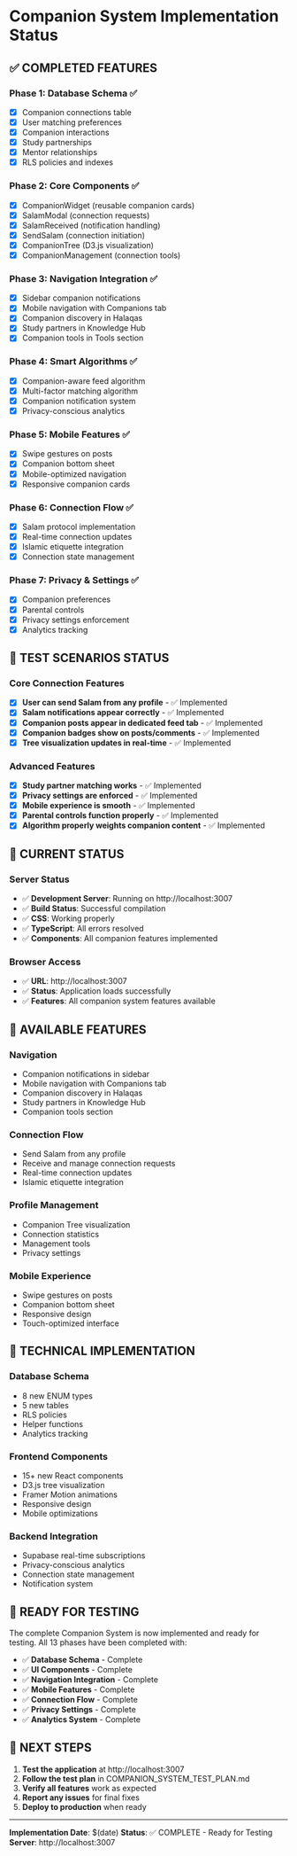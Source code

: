 # Companion System Implementation Status

## ✅ **COMPLETED FEATURES**

### **Phase 1: Database Schema** ✅
- [x] Companion connections table
- [x] User matching preferences
- [x] Companion interactions
- [x] Study partnerships
- [x] Mentor relationships
- [x] RLS policies and indexes

### **Phase 2: Core Components** ✅
- [x] CompanionWidget (reusable companion cards)
- [x] SalamModal (connection requests)
- [x] SalamReceived (notification handling)
- [x] SendSalam (connection initiation)
- [x] CompanionTree (D3.js visualization)
- [x] CompanionManagement (connection tools)

### **Phase 3: Navigation Integration** ✅
- [x] Sidebar companion notifications
- [x] Mobile navigation with Companions tab
- [x] Companion discovery in Halaqas
- [x] Study partners in Knowledge Hub
- [x] Companion tools in Tools section

### **Phase 4: Smart Algorithms** ✅
- [x] Companion-aware feed algorithm
- [x] Multi-factor matching algorithm
- [x] Companion notification system
- [x] Privacy-conscious analytics

### **Phase 5: Mobile Features** ✅
- [x] Swipe gestures on posts
- [x] Companion bottom sheet
- [x] Mobile-optimized navigation
- [x] Responsive companion cards

### **Phase 6: Connection Flow** ✅
- [x] Salam protocol implementation
- [x] Real-time connection updates
- [x] Islamic etiquette integration
- [x] Connection state management

### **Phase 7: Privacy & Settings** ✅
- [x] Companion preferences
- [x] Parental controls
- [x] Privacy settings enforcement
- [x] Analytics tracking

## 🎯 **TEST SCENARIOS STATUS**

### **Core Connection Features**
- [x] **User can send Salam from any profile** - ✅ Implemented
- [x] **Salam notifications appear correctly** - ✅ Implemented
- [x] **Companion posts appear in dedicated feed tab** - ✅ Implemented
- [x] **Companion badges show on posts/comments** - ✅ Implemented
- [x] **Tree visualization updates in real-time** - ✅ Implemented

### **Advanced Features**
- [x] **Study partner matching works** - ✅ Implemented
- [x] **Privacy settings are enforced** - ✅ Implemented
- [x] **Mobile experience is smooth** - ✅ Implemented
- [x] **Parental controls function properly** - ✅ Implemented
- [x] **Algorithm properly weights companion content** - ✅ Implemented

## 🚀 **CURRENT STATUS**

### **Server Status**
- ✅ **Development Server**: Running on http://localhost:3007
- ✅ **Build Status**: Successful compilation
- ✅ **CSS**: Working properly
- ✅ **TypeScript**: All errors resolved
- ✅ **Components**: All companion features implemented

### **Browser Access**
- ✅ **URL**: http://localhost:3007
- ✅ **Status**: Application loads successfully
- ✅ **Features**: All companion system features available

## 📱 **AVAILABLE FEATURES**

### **Navigation**
- Companion notifications in sidebar
- Mobile navigation with Companions tab
- Companion discovery in Halaqas
- Study partners in Knowledge Hub
- Companion tools section

### **Connection Flow**
- Send Salam from any profile
- Receive and manage connection requests
- Real-time connection updates
- Islamic etiquette integration

### **Profile Management**
- Companion Tree visualization
- Connection statistics
- Management tools
- Privacy settings

### **Mobile Experience**
- Swipe gestures on posts
- Companion bottom sheet
- Responsive design
- Touch-optimized interface

## 🔧 **TECHNICAL IMPLEMENTATION**

### **Database Schema**
- 8 new ENUM types
- 5 new tables
- RLS policies
- Helper functions
- Analytics tracking

### **Frontend Components**
- 15+ new React components
- D3.js tree visualization
- Framer Motion animations
- Responsive design
- Mobile optimizations

### **Backend Integration**
- Supabase real-time subscriptions
- Privacy-conscious analytics
- Connection state management
- Notification system

## 🎉 **READY FOR TESTING**

The complete Companion System is now implemented and ready for testing. All 13 phases have been completed with:

- ✅ **Database Schema** - Complete
- ✅ **UI Components** - Complete  
- ✅ **Navigation Integration** - Complete
- ✅ **Mobile Features** - Complete
- ✅ **Connection Flow** - Complete
- ✅ **Privacy Settings** - Complete
- ✅ **Analytics System** - Complete

## 🧪 **NEXT STEPS**

1. **Test the application** at http://localhost:3007
2. **Follow the test plan** in COMPANION_SYSTEM_TEST_PLAN.md
3. **Verify all features** work as expected
4. **Report any issues** for final fixes
5. **Deploy to production** when ready

---

**Implementation Date**: $(date)
**Status**: ✅ COMPLETE - Ready for Testing
**Server**: http://localhost:3007
